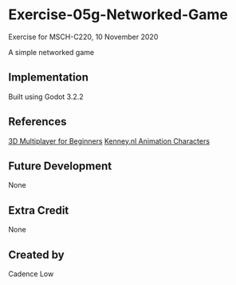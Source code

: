 # Exercise-05g-Networked-Game
Exercise for MSCH-C220, 10 November 2020

A simple networked game

## Implementation
Built using Godot 3.2.2

## References
[3D Multiplayer for Beginners](https://www.youtube.com/watch?v=K0luHLZxjBA)
[Kenney.nl Animation Characters](https://kenney.nl/assets/animated-characters-2)

## Future Development
None

## Extra Credit
None

## Created by 
Cadence Low
```
